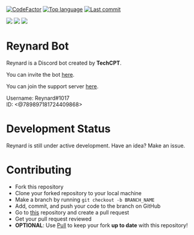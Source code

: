 [![CodeFactor](https://www.codefactor.io/repository/github/techcpt/reynard-discordjsbot/badge)](https://www.codefactor.io/repository/github/techcpt/reynard-discordjsbot)
[![Top language](https://img.shields.io/github/languages/top/TechCPT/reynard-discordjsbot)](https://github.com/TechCPT/reynard-discordjsbot)
[![Last commit](https://img.shields.io/github/last-commit/TechCPT/reynard-discordjsbot)](https://github.com/TechCPT/reynard-discordjsbot)

[![](https://tokei.rs/b1/github/TechCPT/reynard-discordjsbot?category=lines)](https://github.com/TechCPT/reynard-discordjsbot) 
[![](https://tokei.rs/b1/github/TechCPT/reynard-discordjsbot?category=code)](https://github.com/TechCPT/reynard-discordjsbot) 
[![](https://tokei.rs/b1/github/TechCPT/reynard-discordjsbot?category=files)](https://github.com/TechCPT/reynard-discordjsbot)


# Reynard Bot

Reynard is a Discord bot created by <b>TechCPT</b>. 

You can invite the bot [here](https://discord.com/api/oauth2/authorize?client_id=790288591455518730&permissions=8&scope=bot).

You can join the support server [here](https://discord.gg/heHzCu3mx8).

Username: Reynard#1017 </br>
ID: <@789897181724409868>

# Development Status

</b>Reynard</b> is still under active development. Have an idea? Make an issue.

# Contributing

- Fork this repository
- Clone your forked repository to your local machine
- Make a branch by running `git checkout -b BRANCH_NAME`
- Add, commit, and push your code to the branch on GitHub
- Go to [this](https://github.com/TechCPT/reynard-discordjsbot) repository and create a pull request
- Get your pull request reviewed
- **OPTIONAL**: Use [Pull](https://probot.github.io/apps/pull/) to keep your fork **up to date** with this repository!
